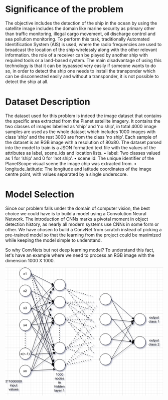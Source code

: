 # Significance of the problem
The objective includes the detection of the ship in the ocean by using the satellite image includes the domain like marine security as primary other than traffic
monitoring, illegal cargo movement, oil discharge control and sea pollution monitoring.
To perform this task, traditionally Automated Identification System (AIS) is used, where the radio frequencies are used to broadcast the location of
the ship wirelessly along with the other relevant information. the role of a receiver can be played by another ship with required tools or a land-based system.
The main disadvantage of using this technology is that it can be bypassed very easily if someone wants to do so, in order to detect the ship one needs
to install the transponder which can be disconnected easily and without a transponder, it is not possible to detect the ship at all.

# Dataset Description
The dataset used for this problem is indeed the image dataset that contains the specific area extracted from the Planet satellite imagery. It contains the
two classes of images labelled as ‘ship’ and ‘no ship’, in total 4000 image samples are used as the whole dataset which includes 1000 images with class ‘ship’ and the rest 3000 are from the class ‘no ship’.
Each sample of the dataset is an RGB image with a resolution of 80x80.
The dataset parsed into the model to train is a JSON formatted text file with the values of the attributes as label, scene_ids and location lists.
• label: Two classes valued as 1 for ‘ship’ and 0 for ‘not ship’.
• scene id: The unique identifier of the PlanetScope visual scene the image chip was extracted from.
• longitude_latitude: The longitude and latitude coordinates of the image centre point, with values separated by a single underscore.

# Model Selection
Since our problem falls under the domain of computer vision, the best choice we could have is to build a model using a Convolution Neural Network.
The introduction of CNNs marks a pivotal moment in object detection history, as nearly all modern systems use CNNs in some form or other.
We have chosen to build a ConvNet from scratch instead of picking a pre-trained model so that the learning from the project could be maximized while keeping the model simple to understand.

So why ConvNets but not deep learning model?
To understand this fact, let's have an example where we need to process an RGB image with the dimension 1000 X 1000.

![alt text](https://github.com/gouravbarkle/Ship-Detection/blob/main/DNN.png)

